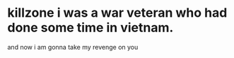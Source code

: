 # killzone i was a war veteran who had done some time in vietnam.
and now i am gonna take my revenge on you
